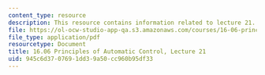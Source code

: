 ```yaml
---
content_type: resource
description: This resource contains information related to lecture 21.
file: https://ol-ocw-studio-app-qa.s3.amazonaws.com/courses/16-06-principles-of-automatic-control-fall-2012/945c6d3707691dd39a50cc960b95df33_MIT16_06F12_Lecture_21.pdf
file_type: application/pdf
resourcetype: Document
title: 16.06 Principles of Automatic Control, Lecture 21
uid: 945c6d37-0769-1dd3-9a50-cc960b95df33
---
```

